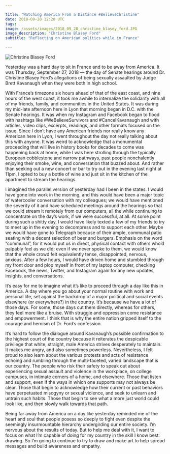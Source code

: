```yaml
---

title: "Watching America From a Distance #BelieveChristine"
date: 2018-09-28 12:20 UTC
tags: 
image: /assets/images/2018_09_28_christine_blasey_ford.JPG
image_description: "Christine Blasey Ford"
subtitle: "Reflecting on American politics while in France"

---
```


<img src="/assets/images/2018_09_28_christine_blasey_ford.JPG" alt="Christine Blasey Ford" />

Yesterday was a hard day to sit in France and to be away from America. It was
Thursday, September 27, 2018 — the day of Senate  hearings around Dr. Christine
Blasey Ford’s allegations of being sexually assaulted by Judge Brett Kavanaugh
when they were both in high school.

With France’s timezone six hours ahead of that of the east coast, and nine
hours of the west coast, it took me awhile to internalize the solidarity with
all of my friends, family, and communities in the United States. It was during
my mid-late afternoon here in Lyon that morning began in D.C. with the Senate
hearings. It was when my Instagram and Facebook began to flood with hashtags
like #WeBelieveSurvivors and #CancelKavanaugh and with articles, video clips,
excerpts, readings, and other formats focused on the issue. Since I don’t have
any American friends nor really know any American here in Lyon, I went
throughout the day not really talking about this with anyone. It was weird to
acknowledge that a monumental proceeding that will live in history books for
decades to come was happening back at home, while I was here strolling through
the typically European cobblestone and narrow pathways, past people
nonchalently enjoying their smoke, wine, and conversation that buzzed about.
And rather than seeking out a new concert or bar to try out in the evening last
night at 11pm, I opted to buy a bottle of wine and just sit in the kitchen of
the apartment to stream the hearings.

I imagined the parallel version of yesterday had I been in the states. I would
have gone into work in the morning, and this would have been a major topic of
watercooler conversation with my colleagues; we would have mentioned the
severity of it and have scheduled meetings around the hearings so that we could
stream it remotely from our computers, all the while continuing to concentrate
on the day’s work, if we were successful, at all.  At some point during such a
shitty day, I would have likely texted a few of my friends to try to meet up in
the evening to decompress and to support each other. Maybe we would have gone
to Telegraph because of their ample, communal patio seating with a decent
selection of beer and burgers. Emphasis on the word “communal”, for it would
put us in direct, physical contact with others who’d palpably feel as we did;
even if we never spoke to them, we would know that the whole crowd felt
equivalently tense, disappointed, nervous, anxious. After a few hours, I would
have driven home and stumbled through my front door and plop myself in front of my laptop
computer, checking Facebook, the news, Twitter, and Instagram again for any new
updates, insights, and conversations.

It’s easy for me to imagine what it’s like to proceed through a day like this
in America. A day where you go about your normal routine with work and personal
life, set against the backdrop of a major political and social events elsewhere
(or everywhere?) in the country. It’s because we have a lot of those days. For
some, those days cut them directly, whereas for others, they feel more like a
bruise. With struggle and oppression come resistance and empowerment. I think
that is why the entire nation gripped itself to the courage and heroism of Dr.
Ford’s confession. 

It’s hard to follow the dialogue around Kavanaugh’s possible confirmation to
the highest court of the country because it reiterates the despicable privilege
that white, straight, male America strives desperately to maintain. It makes me
angry, and also sometimes powerless. Nevertheless, I felt proud to also learn
about the various protests and acts of resistance echoing and rumbling through
the multi-faceted, varied landscape that is our country. The people who risk
their safety to speak out about  experiencing sexual assault and violence in
the workplace, on college campuses, in intimate corners of a home, and
elsewhere. Those that listen and support, even if the ways in which one
supports may not always be clear. Those that begin to acknowledge how their
current or past behaviors have perpetuated misogyny or sexual violence, and
seek to unlearn and untrain such habits. Those that begin to see what a more
just world could look like, and then slowly walk towards that path. 

Being far away from America on a day like yesterday reminded me of the heart
and soul that people posess so deeply to fight even despite the seemingly
insurmountable hierarchy undergirding our entire society. I’m nervous about the
results of today. But to help me deal with it, I want to focus on what I’m
capable of doing for my country in the skill I know best: drawing. So I’m going
to continue to try to draw and make art to help spread messages and build
awareness and empathy.


